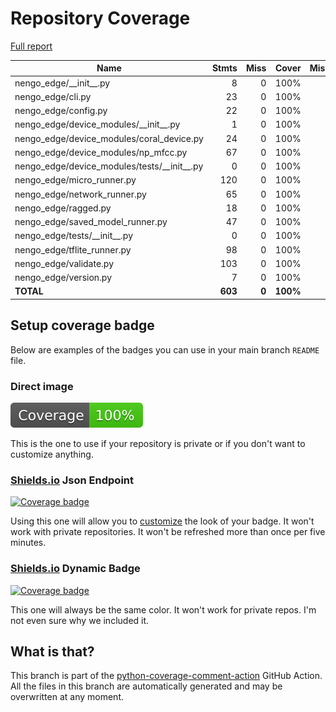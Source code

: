 # Repository Coverage

[Full report](https://htmlpreview.github.io/?https://github.com/nengo/nengo-edge/blob/python-coverage-comment-action-data/htmlcov/index.html)

| Name                                              |    Stmts |     Miss |    Cover |   Missing |
|-------------------------------------------------- | -------: | -------: | -------: | --------: |
| nengo\_edge/\_\_init\_\_.py                       |        8 |        0 |     100% |           |
| nengo\_edge/cli.py                                |       23 |        0 |     100% |           |
| nengo\_edge/config.py                             |       22 |        0 |     100% |           |
| nengo\_edge/device\_modules/\_\_init\_\_.py       |        1 |        0 |     100% |           |
| nengo\_edge/device\_modules/coral\_device.py      |       24 |        0 |     100% |           |
| nengo\_edge/device\_modules/np\_mfcc.py           |       67 |        0 |     100% |           |
| nengo\_edge/device\_modules/tests/\_\_init\_\_.py |        0 |        0 |     100% |           |
| nengo\_edge/micro\_runner.py                      |      120 |        0 |     100% |           |
| nengo\_edge/network\_runner.py                    |       65 |        0 |     100% |           |
| nengo\_edge/ragged.py                             |       18 |        0 |     100% |           |
| nengo\_edge/saved\_model\_runner.py               |       47 |        0 |     100% |           |
| nengo\_edge/tests/\_\_init\_\_.py                 |        0 |        0 |     100% |           |
| nengo\_edge/tflite\_runner.py                     |       98 |        0 |     100% |           |
| nengo\_edge/validate.py                           |      103 |        0 |     100% |           |
| nengo\_edge/version.py                            |        7 |        0 |     100% |           |
|                                         **TOTAL** |  **603** |    **0** | **100%** |           |


## Setup coverage badge

Below are examples of the badges you can use in your main branch `README` file.

### Direct image

[![Coverage badge](https://raw.githubusercontent.com/nengo/nengo-edge/python-coverage-comment-action-data/badge.svg)](https://htmlpreview.github.io/?https://github.com/nengo/nengo-edge/blob/python-coverage-comment-action-data/htmlcov/index.html)

This is the one to use if your repository is private or if you don't want to customize anything.

### [Shields.io](https://shields.io) Json Endpoint

[![Coverage badge](https://img.shields.io/endpoint?url=https://raw.githubusercontent.com/nengo/nengo-edge/python-coverage-comment-action-data/endpoint.json)](https://htmlpreview.github.io/?https://github.com/nengo/nengo-edge/blob/python-coverage-comment-action-data/htmlcov/index.html)

Using this one will allow you to [customize](https://shields.io/endpoint) the look of your badge.
It won't work with private repositories. It won't be refreshed more than once per five minutes.

### [Shields.io](https://shields.io) Dynamic Badge

[![Coverage badge](https://img.shields.io/badge/dynamic/json?color=brightgreen&label=coverage&query=%24.message&url=https%3A%2F%2Fraw.githubusercontent.com%2Fnengo%2Fnengo-edge%2Fpython-coverage-comment-action-data%2Fendpoint.json)](https://htmlpreview.github.io/?https://github.com/nengo/nengo-edge/blob/python-coverage-comment-action-data/htmlcov/index.html)

This one will always be the same color. It won't work for private repos. I'm not even sure why we included it.

## What is that?

This branch is part of the
[python-coverage-comment-action](https://github.com/marketplace/actions/python-coverage-comment)
GitHub Action. All the files in this branch are automatically generated and may be
overwritten at any moment.